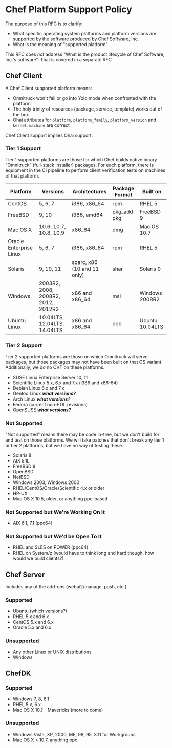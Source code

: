 # Chef Platform Support Policy

The purpose of this RFC is to clarify:

* What specific operating system platforms and platform versions are supported by the software produced by Chef Software, Inc.
* What is the meaning of "supported platform"

This RFC does *not* address "What is the product lifecycle of Chef Software, Inc.'s software". That is covered in a separate RFC

## Chef Client

A Chef Client supported platform means:

* Omnitruck won't fail or go into Yolo mode when confronted with the platform
* The holy trinity of resources (package, service, template) works out of the box
* Ohai attributes for ```platform```, ```platform_family```, ```platform_version``` and ```kernel.machine``` are correct

Chef Client support implies Ohai support.

### Tier 1 Support

Tier 1 supported platforms are those for which Chef builds native binary "Omnitruck" (full-stack installer) packages. For each platform, there is equipment in the CI pipeline to perform client verification tests on machines of that platform.

Platform | Versions | Architectures | Package Format | Built on 
--- | --- | --- | --- | ---
CentOS | 5, 6, 7 | i386, x86_64 | rpm | RHEL 5
FreeBSD | 9, 10 | i386, amd64 | pkg_add pkg | FreeBSD 9
Mac OS X | 10.6, 10.7, 10.8, 10.9 | x86_64 | dmg | Mac OS 10.7
Oracle Enterprise Linux | 5, 6, 7 | i386, x86_64 | rpm | RHEL 5
Solaris | 9, 10, 11 | sparc, x86 (10 and 11 only) | shar | Solaris 9
Windows | 2003R2, 2008, 2008R2, 2012, 2012R2 | x86 and x86_64 | msi | Windows 2008R2
Ubuntu Linux | 10.04LTS, 12.04LTS, 14.04LTS | x86 and x86_64 | deb | Ubuntu 10.04LTS

### Tier 2 Support

Tier 2 supported platforms are those on which Omnitruck will serve packages, but those packages may not have been built on that OS variant. Additionally, we do no CVT on these platforms.

* SUSE Linux Enterprise Server 10, 11
* Scientific Linux 5.x, 6.x and 7.x (i386 and x86-64)
* Debian Linux 6.x and 7.x
* Gentoo Linux ***what versions?***
* Arch Linux ***what versions?***
* Fedora (current non-EOL revisions)
* OpenSUSE ***what versions?***

### Not Supported

"Not supported" means there may be code in-tree, but we don't build for and test on those platforms. We will take patches that don't break any tier 1 or tier 2 platforms, but we have no way of testing these.

* Solaris 8
* AIX 5.1L
* FreeBSD 8
* OpenBSD
* NetBSD
* Windows 2003, Windows 2000
* RHEL/CentOS/Oracle/Scientific 4.x or older
* HP-UX
* Mac OS X 10.5, older, or anything ppc-based

### Not Supported but We're Working On It

* AIX 6.1, 7.1 (ppc64)

### Not Supported but We'd be Open To It

* RHEL and SLES on POWER (ppc64)
* RHEL on System/z (would have to think long and hard though, how would we build clients?)

## Chef Server

Includes any of the add-ons (webui2/manage, push, etc.)

### Supported

* Ubuntu (which versions?)
* RHEL 5.x and 6.x
* CentOS 5.x and 6.x
* Oracle 5.x and 6.x

### Unsupported

* Any other Linux or UNIX distributions
* Windows

## ChefDK

### Supported

* Windows 7, 8, 8.1
* RHEL 5.x, 6.x
* Mac OS X 10.? - Mavericks (more to come)

### Unsupported

* Windows Vista, XP, 2000, ME, 98, 95, 3.11 for Workgroups
* Mac OS X < 10.7, anything ppc
